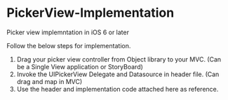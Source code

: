 PickerView-Implementation
=========================
Picker view implemntation in iOS 6 or later

Follow the below steps for implementation.

1. Drag your picker view controller from Object library to your MVC. (Can be a Single View application or StoryBoard)
2. Invoke the UIPickerView Delegate and Datasource in header file. (Can drag and map in MVC)
3. Use the header and implementation code attached here as reference.
